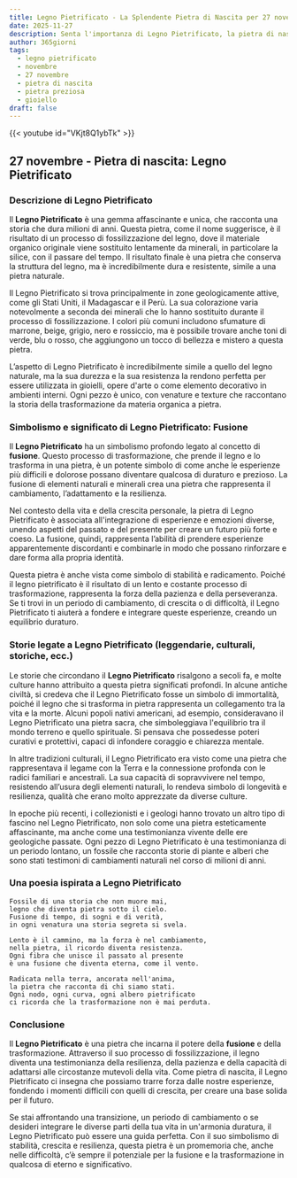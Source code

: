 ```yaml
---
title: Legno Pietrificato - La Splendente Pietra di Nascita per 27 novembre
date: 2025-11-27
description: Senta l'importanza di Legno Pietrificato, la pietra di nascita di 27 novembre che simboleggia Fusione. Lasci che la sua bellezza e il suo significato illuminino la sua giornata.
author: 365giorni
tags:
  - legno pietrificato
  - novembre
  - 27 novembre
  - pietra di nascita
  - pietra preziosa
  - gioiello
draft: false
---
```


{{< youtube id="VKjt8Q1ybTk" >}}

## 27 novembre - Pietra di nascita: Legno Pietrificato

### Descrizione di Legno Pietrificato

Il **Legno Pietrificato** è una gemma affascinante e unica, che racconta una storia che dura milioni di anni. Questa pietra, come il nome suggerisce, è il risultato di un processo di fossilizzazione del legno, dove il materiale organico originale viene sostituito lentamente da minerali, in particolare la silice, con il passare del tempo. Il risultato finale è una pietra che conserva la struttura del legno, ma è incredibilmente dura e resistente, simile a una pietra naturale.

Il Legno Pietrificato si trova principalmente in zone geologicamente attive, come gli Stati Uniti, il Madagascar e il Perù. La sua colorazione varia notevolmente a seconda dei minerali che lo hanno sostituito durante il processo di fossilizzazione. I colori più comuni includono sfumature di marrone, beige, grigio, nero e rossiccio, ma è possibile trovare anche toni di verde, blu o rosso, che aggiungono un tocco di bellezza e mistero a questa pietra.

L’aspetto di Legno Pietrificato è incredibilmente simile a quello del legno naturale, ma la sua durezza e la sua resistenza la rendono perfetta per essere utilizzata in gioielli, opere d'arte o come elemento decorativo in ambienti interni. Ogni pezzo è unico, con venature e texture che raccontano la storia della trasformazione da materia organica a pietra.

### Simbolismo e significato di Legno Pietrificato: Fusione

Il **Legno Pietrificato** ha un simbolismo profondo legato al concetto di **fusione**. Questo processo di trasformazione, che prende il legno e lo trasforma in una pietra, è un potente simbolo di come anche le esperienze più difficili e dolorose possano diventare qualcosa di duraturo e prezioso. La fusione di elementi naturali e minerali crea una pietra che rappresenta il cambiamento, l’adattamento e la resilienza.

Nel contesto della vita e della crescita personale, la pietra di Legno Pietrificato è associata all'integrazione di esperienze e emozioni diverse, unendo aspetti del passato e del presente per creare un futuro più forte e coeso. La fusione, quindi, rappresenta l’abilità di prendere esperienze apparentemente discordanti e combinarle in modo che possano rinforzare e dare forma alla propria identità.

Questa pietra è anche vista come simbolo di stabilità e radicamento. Poiché il legno pietrificato è il risultato di un lento e costante processo di trasformazione, rappresenta la forza della pazienza e della perseveranza. Se ti trovi in un periodo di cambiamento, di crescita o di difficoltà, il Legno Pietrificato ti aiuterà a fondere e integrare queste esperienze, creando un equilibrio duraturo.

### Storie legate a Legno Pietrificato (leggendarie, culturali, storiche, ecc.)

Le storie che circondano il **Legno Pietrificato** risalgono a secoli fa, e molte culture hanno attribuito a questa pietra significati profondi. In alcune antiche civiltà, si credeva che il Legno Pietrificato fosse un simbolo di immortalità, poiché il legno che si trasforma in pietra rappresenta un collegamento tra la vita e la morte. Alcuni popoli nativi americani, ad esempio, consideravano il Legno Pietrificato una pietra sacra, che simboleggiava l'equilibrio tra il mondo terreno e quello spirituale. Si pensava che possedesse poteri curativi e protettivi, capaci di infondere coraggio e chiarezza mentale.

In altre tradizioni culturali, il Legno Pietrificato era visto come una pietra che rappresentava il legame con la Terra e la connessione profonda con le radici familiari e ancestrali. La sua capacità di sopravvivere nel tempo, resistendo all’usura degli elementi naturali, lo rendeva simbolo di longevità e resilienza, qualità che erano molto apprezzate da diverse culture.

In epoche più recenti, i collezionisti e i geologi hanno trovato un altro tipo di fascino nel Legno Pietrificato, non solo come una pietra esteticamente affascinante, ma anche come una testimonianza vivente delle ere geologiche passate. Ogni pezzo di Legno Pietrificato è una testimonianza di un periodo lontano, un fossile che racconta storie di piante e alberi che sono stati testimoni di cambiamenti naturali nel corso di milioni di anni.

### Una poesia ispirata a Legno Pietrificato

```
Fossile di una storia che non muore mai,
legno che diventa pietra sotto il cielo.
Fusione di tempo, di sogni e di verità,
in ogni venatura una storia segreta si svela.

Lento è il cammino, ma la forza è nel cambiamento,
nella pietra, il ricordo diventa resistenza.
Ogni fibra che unisce il passato al presente
è una fusione che diventa eterna, come il vento.

Radicata nella terra, ancorata nell'anima,
la pietra che racconta di chi siamo stati.
Ogni nodo, ogni curva, ogni albero pietrificato
ci ricorda che la trasformazione non è mai perduta.
```

### Conclusione

Il **Legno Pietrificato** è una pietra che incarna il potere della **fusione** e della trasformazione. Attraverso il suo processo di fossilizzazione, il legno diventa una testimonianza della resilienza, della pazienza e della capacità di adattarsi alle circostanze mutevoli della vita. Come pietra di nascita, il Legno Pietrificato ci insegna che possiamo trarre forza dalle nostre esperienze, fondendo i momenti difficili con quelli di crescita, per creare una base solida per il futuro.

Se stai affrontando una transizione, un periodo di cambiamento o se desideri integrare le diverse parti della tua vita in un'armonia duratura, il Legno Pietrificato può essere una guida perfetta. Con il suo simbolismo di stabilità, crescita e resilienza, questa pietra è un promemoria che, anche nelle difficoltà, c’è sempre il potenziale per la fusione e la trasformazione in qualcosa di eterno e significativo.